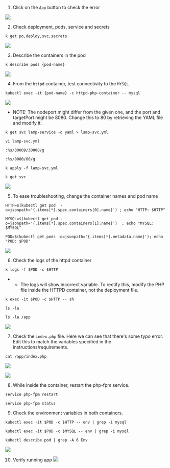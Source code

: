1. Click on the `App` button to check the error

![](./img/1.png)

2. Check deployment, pods, service and secrets
```
k get po,deploy,svc,secrets
```

![](./img/2.png)

3. Describe the containers in the pod
```
k describe pods {pod-name}
```

![](./img/3.png)

4. From the `httpd` container, test connectivity to the `MYSQL`
```
kubectl exec -it {pod-name} -c httpd-php-container -- mysql
```

![](./img/4.png)

* NOTE: The nodeport might differ from the given one, and the port and targetPort might be 8080. Change this to 80 by retrieving the YAML file and modify it.
```
k get svc lamp-service -o yaml > lamp-svc.yml

vi lamp-svc.yml

:%s/30009/30008/g 

:%s/8080/80/g 

k apply -f lamp-svc.yml 

k get svc
```

![](./img/5.png)

5. To ease troubleshooting, change the container names and pod name
```
HTTP=$(kubectl get pod  -o=jsonpath='{.items[*].spec.containers[0].name}') ; echo "HTTP: $HTTP"

MYSQL=$(kubectl get pod -o=jsonpath='{.items[*].spec.containers[1].name}')  ; echo "MYSQL: $MYSQL"

POD=$(kubectl get pods -o=jsonpath='{.items[*].metadata.name}'); echo "POD: $POD"
```

![](./img/6.png)

6. Check the logs of the httpd container
```
k logs -f $POD -c $HTTP 
```

* * The logs will show incorrect variable. To rectify this, modify the PHP file inside the HTTPD container, not the deployment file.

```
k exec -it $POD -c $HTTP -- sh

ls -la

ls -la /app
```

![](./img/7.png)

7. Check the `index.php` file. Here we can see that there's some typo error. Edit this to match the variables specified in the instructions/requirements.

```
cat /app/index.php
```

![](./img/8.png)

![](./img/9.png)

8. While inside the container, restart the php-fpm service.
```
service php-fpm restart

service php-fpm status
```

9. Check the environment variables in both containers.
```
kubectl exec -it $POD -c $HTTP -- env | grep -i mysql

kubectl exec -it $POD -c $MYSQL -- env | grep -i mysql

kubectl describe pod | grep -A 6 Env
```

![](./img/10.png)

10. Verify running app
![](./img/11.png)